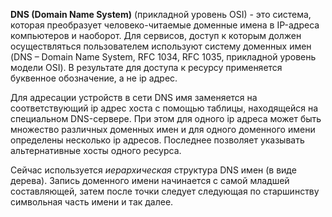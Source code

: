 **DNS (Domain Name System)** (прикладной уровень OSI) - это система, которая преобразует человеко-читаемые доменные имена в IP-адреса компьютеров и наоборот.
Для сервисов, доступ к которым должен осуществляться пользователем используют систему доменных имен (DNS – Domain Name System, RFC 1034, RFC 1035, прикладной уровень модели OSI). В результате для доступа к ресурсу применяется буквенное обозначение, а не ip адрес.

Для адресации устройств в сети DNS имя заменяется на соответствующий ip адрес хоста с помощью таблицы, находящейся на специальном DNS-сервере. При этом для одного ip адреса может быть множество различных доменных имен и для одного доменного имени определены несколько ip адресов. Последнее позволяет указывать альтернативные хосты одного ресурса.

Сейчас используется _иерархическая_ структура DNS имен (в виде дерева). Запись доменного имени начинается с самой младшей составляющей, затем после точки следует следующая по старшинству символьная часть имени и так далее.